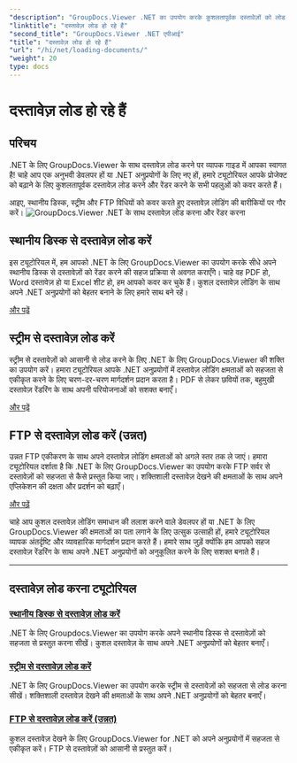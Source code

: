 ```yaml
---
"description": "GroupDocs.Viewer .NET का उपयोग करके कुशलतापूर्वक दस्तावेज़ों को लोड और रेंडर करने का तरीका जानें। उन्नत .NET ऐप्स के लिए स्थानीय डिस्क, स्ट्रीम और FTP लोडिंग ट्यूटोरियल का अन्वेषण करें।"
"linktitle": "दस्तावेज़ लोड हो रहे हैं"
"second_title": "GroupDocs.Viewer .NET एपीआई"
"title": "दस्तावेज़ लोड हो रहे हैं"
"url": "/hi/net/loading-documents/"
"weight": 20
type: docs
---
```

# दस्तावेज़ लोड हो रहे हैं

## परिचय

.NET के लिए GroupDocs.Viewer के साथ दस्तावेज़ लोड करने पर व्यापक गाइड में आपका स्वागत है! चाहे आप एक अनुभवी डेवलपर हों या .NET अनुप्रयोगों के लिए नए हों, हमारे ट्यूटोरियल आपके प्रोजेक्ट को बढ़ाने के लिए कुशलतापूर्वक दस्तावेज़ लोड करने और रेंडर करने के सभी पहलुओं को कवर करते हैं।

आइए, स्थानीय डिस्क, स्ट्रीम और FTP विधियों को कवर करते हुए दस्तावेज़ लोडिंग की बारीकियों पर गौर करें।
![GroupDocs.Viewer .NET के साथ दस्तावेज़ लोड करना और रेंडर करना](/viewer/loading-documents/image.png)
## स्थानीय डिस्क से दस्तावेज़ लोड करें

इस ट्यूटोरियल में, हम आपको .NET के लिए GroupDocs.Viewer का उपयोग करके सीधे अपने स्थानीय डिस्क से दस्तावेज़ों को रेंडर करने की सहज प्रक्रिया से अवगत कराएँगे। चाहे वह PDF हो, Word दस्तावेज़ हो या Excel शीट हो, हम आपको कवर कर चुके हैं। कुशल दस्तावेज़ लोडिंग के साथ अपने .NET अनुप्रयोगों को बेहतर बनाने के लिए हमारे साथ बने रहें।

[और पढ़ें](./loading-document-local-disk/)

## स्ट्रीम से दस्तावेज़ लोड करें

स्ट्रीम से दस्तावेज़ों को आसानी से लोड करने के लिए .NET के लिए GroupDocs.Viewer की शक्ति का उपयोग करें। हमारा ट्यूटोरियल आपके .NET अनुप्रयोगों में दस्तावेज़ लोडिंग क्षमताओं को सहजता से एकीकृत करने के लिए चरण-दर-चरण मार्गदर्शन प्रदान करता है। PDF से लेकर छवियों तक, बहुमुखी दस्तावेज़ रेंडरिंग के साथ अपनी परियोजनाओं को सशक्त बनाएँ।

[और पढ़ें](./loading-document-stream/)

## FTP से दस्तावेज़ लोड करें (उन्नत)

उन्नत FTP एकीकरण के साथ अपने दस्तावेज़ लोडिंग क्षमताओं को अगले स्तर तक ले जाएं। हमारा ट्यूटोरियल दर्शाता है कि .NET के लिए GroupDocs.Viewer का उपयोग करके FTP सर्वर से दस्तावेज़ों को सहजता से कैसे प्रस्तुत किया जाए। शक्तिशाली दस्तावेज़ देखने की क्षमताओं के साथ अपने एप्लिकेशन की दक्षता और प्रदर्शन को बढ़ाएँ।

[और पढ़ें](./loading-document-ftp/)

चाहे आप कुशल दस्तावेज़ लोडिंग समाधान की तलाश करने वाले डेवलपर हों या .NET के लिए GroupDocs.Viewer की क्षमताओं का पता लगाने के लिए उत्सुक उत्साही हों, हमारे ट्यूटोरियल व्यापक अंतर्दृष्टि और व्यावहारिक मार्गदर्शन प्रदान करते हैं। हमारे साथ जुड़ें क्योंकि हम आपको सहज दस्तावेज़ रेंडरिंग के साथ अपने .NET अनुप्रयोगों को अनुकूलित करने के लिए सशक्त बनाते हैं।

---
## दस्तावेज़ लोड करना ट्यूटोरियल
### [स्थानीय डिस्क से दस्तावेज़ लोड करें](./loading-document-local-disk/)
.NET के लिए Groupdocs.Viewer का उपयोग करके अपने स्थानीय डिस्क से दस्तावेज़ों को सहजता से प्रस्तुत करना सीखें। कुशल दस्तावेज़ के साथ अपने .NET अनुप्रयोगों को बेहतर बनाएँ।
### [स्ट्रीम से दस्तावेज़ लोड करें](./loading-document-stream/)
.NET के लिए GroupDocs.Viewer का उपयोग करके स्ट्रीम से दस्तावेज़ों को सहजता से लोड करना सीखें। शक्तिशाली दस्तावेज़ देखने की क्षमताओं के साथ अपने .NET अनुप्रयोगों को बेहतर बनाएँ।
### [FTP से दस्तावेज़ लोड करें (उन्नत)](./loading-document-ftp/)
कुशल दस्तावेज़ देखने के लिए GroupDocs.Viewer for .NET को अपने अनुप्रयोगों में सहजता से एकीकृत करें। FTP से दस्तावेज़ों को आसानी से प्रस्तुत करें।